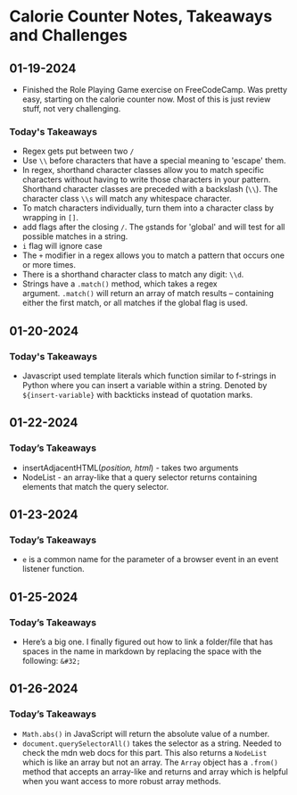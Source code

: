 # Calorie Counter Notes, Takeaways and Challenges

## 01-19-2024

- Finished the Role Playing Game exercise on FreeCodeCamp. Was pretty easy, starting on the calorie counter now. Most of this is just review stuff, not very challenging.

### Today's Takeaways

- Regex gets put between two `/`
- Use `\\` before characters that have a special meaning to 'escape' them.
- In regex, shorthand character classes allow you to match specific characters without having to write those characters in your pattern. Shorthand character classes are preceded with a backslash (`\\`). The character class `\\s` will match any whitespace character.
- To match characters individually, turn them into a character class by wrapping in `[]`.
- add flags after the closing `/`. The `g`stands for 'global' and will test for all possible matches in a string.
- `i` flag will ignore case
- The `+` modifier in a regex allows you to match a pattern that occurs one or more times.
- There is a shorthand character class to match any digit: `\\d`.
- Strings have a `.match()` method, which takes a regex argument. `.match()` will return an array of match results – containing either the first match, or all matches if the global flag is used.

## 01-20-2024

### Today's Takeaways

- Javascript used template literals which function similar to f-strings in Python where you can insert a variable within a string. Denoted by `${insert-variable}` with backticks instead of quotation marks.

## 01-22-2024

### Today’s Takeaways

- insertAdjacentHTML(*position, html*) - takes two arguments
- NodeList - an array-like that a query selector returns containing elements that match the query selector.

## 01-23-2024

### Today’s Takeaways

- `e` is a common name for the parameter of a browser event in an event listener function.

## 01-25-2024

### Today’s Takeaways

- Here’s a big one. I finally figured out how to link a folder/file that has spaces in the name in markdown by replacing the space with the following:
`&#32;`

## 01-26-2024

### Today’s Takeaways

- `Math.abs()` in JavaScript will return the absolute value of a number.
- `document.querySelectorAll()` takes the selector as a string. Needed to check the mdn web docs for this part. This also returns a `NodeList` which is like an array but not an array. The `Array` object has a `.from()` method that accepts an array-like and returns and array which is helpful when you want access to more robust array methods.